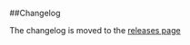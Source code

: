 ##Changelog

The changelog is moved to the [releases page](https://github.com/zircote/swagger-php/releases)
 